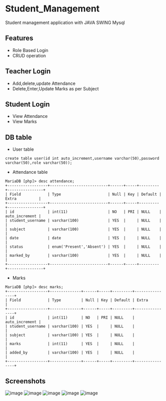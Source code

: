 # Student_Management
Student management application with JAVA SWING Mysql

## Features
- Role Based Login
- CRUD operation
## Teacher Login
-  Add,delete,update Attendance
-  Delete,Enter,Update Marks as per Subject

## Student Login
-  View Attendance
-  View Marks

## DB table
- User table
```
create table user(id int auto_increment,username varchar(50),password varchar(50),role varchar(50));
```
-  Attendance table
```
MariaDB [php]> desc attendance;
+------------------+--------------------------+------+-----+---------+----------------+
| Field            | Type                     | Null | Key | Default | Extra          |
+------------------+--------------------------+------+-----+---------+----------------+
| id               | int(11)                  | NO   | PRI | NULL    | auto_increment |
| student_username | varchar(100)             | YES  |     | NULL    |                |
| subject          | varchar(100)             | YES  |     | NULL    |                |
| date             | date                     | YES  |     | NULL    |                |
| status           | enum('Present','Absent') | YES  |     | NULL    |                |
| marked_by        | varchar(100)             | YES  |     | NULL    |                |
+------------------+--------------------------+------+-----+---------+----------------+
```
- Marks
```
MariaDB [php]> desc marks;
+------------------+--------------+------+-----+---------+----------------+
| Field            | Type         | Null | Key | Default | Extra          |
+------------------+--------------+------+-----+---------+----------------+
| id               | int(11)      | NO   | PRI | NULL    | auto_increment |
| student_username | varchar(100) | YES  |     | NULL    |                |
| subject          | varchar(100) | YES  |     | NULL    |                |
| marks            | int(11)      | YES  |     | NULL    |                |
| added_by         | varchar(100) | YES  |     | NULL    |                |
+------------------+--------------+------+-----+---------+----------------+
```
## Screenshots
![image](https://github.com/user-attachments/assets/6d44ac69-31d5-40a1-b689-3ba185e55265)
![image](https://github.com/user-attachments/assets/d763928f-6580-4c89-b00e-b87d9f5e53d9)
![image](https://github.com/user-attachments/assets/60f14759-5cab-4aa8-8623-ad186947ad73)
![image](https://github.com/user-attachments/assets/44c4ba2f-c8ec-410b-974d-9ccaf1704d6d)
![image](https://github.com/user-attachments/assets/dbc5d30c-6b16-46e4-bca4-c402f73c3cfa)



